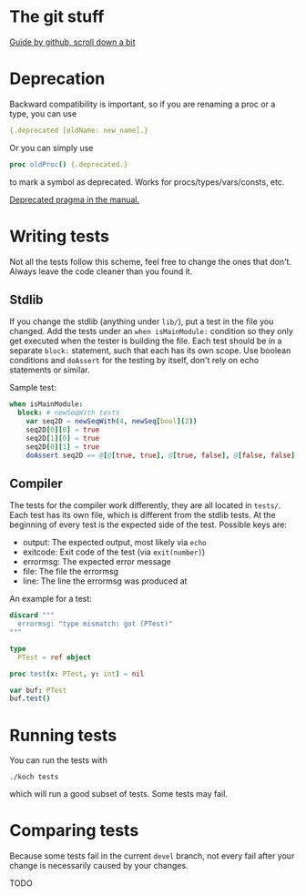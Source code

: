 # The git stuff

[Guide by github, scroll down a bit](https://guides.github.com/activities/contributing-to-open-source/)

# Deprecation

Backward compatibility is important, so if you are renaming a proc or
a type, you can use

```nim
{.deprecated [oldName: new_name].}
```

Or you can simply use

```nim
proc oldProc() {.deprecated.}
```

to mark a symbol as deprecated. Works for procs/types/vars/consts,
etc.

[Deprecated pragma in the manual.](http://nim-lang.org/docs/manual.html#pragmas-deprecated-pragma)

# Writing tests

Not all the tests follow this scheme, feel free to change the ones
that don't. Always leave the code cleaner than you found it.

## Stdlib

If you change the stdlib (anything under `lib/`), put a test in the
file you changed. Add the tests under an `when isMainModule:`
condition so they only get executed when the tester is building the
file. Each test should be in a separate `block:` statement, such that
each has its own scope. Use boolean conditions and `doAssert` for the
testing by itself, don't rely on echo statements or similar.

Sample test:

```nim
when isMainModule:
  block: # newSeqWith tests
    var seq2D = newSeqWith(4, newSeq[bool](2))
    seq2D[0][0] = true
    seq2D[1][0] = true
    seq2D[0][1] = true
    doAssert seq2D == @[@[true, true], @[true, false], @[false, false], @[false, false]]
```

## Compiler

The tests for the compiler work differently, they are all located in
`tests/`. Each test has its own file, which is different from the
stdlib tests. At the beginning of every test is the expected side of
the test. Possible keys are:

- output: The expected output, most likely via `echo`
- exitcode: Exit code of the test (via `exit(number)`)
- errormsg: The expected error message
- file: The file the errormsg
- line: The line the errormsg was produced at

An example for a test:
```nim
discard """
  errormsg: "type mismatch: got (PTest)"
"""

type
  PTest = ref object

proc test(x: PTest, y: int) = nil

var buf: PTest
buf.test()
```

# Running tests

You can run the tests with

    ./koch tests

which will run a good subset of tests. Some tests may fail.

# Comparing tests

Because some tests fail in the current `devel` branch, not every fail
after your change is necessarily caused by your changes.

TODO
